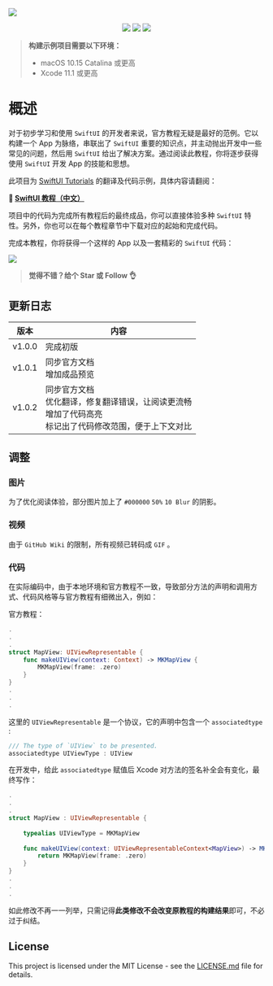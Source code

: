 ![](https://repository-images.githubusercontent.com/190505979/0618a700-889e-11e9-9543-7cf88db49659)

<p align="center">
  <a href="https://github.com/WillieWangWei"><img src="https://img.shields.io/badge/language-swift-orange.svg"></a>
  <a href="https://github.com/WillieWangWei"><img src="https://img.shields.io/github/repo-size/WillieWangWei/SwiftUI-Tutorials.svg"></a>
  <a href="https://github.com/WillieWangWei/SwiftUI-Tutorials/blob/master/LICENSE"><img src="https://img.shields.io/github/license/WillieWangWei/SwiftUI-Tutorials.svg"></a>
</p>

> **构建示例项目需要以下环境：**
> 
> * macOS 10.15 Catalina 或更高
> * Xcode 11.1 或更高

# 概述 

对于初步学习和使用 `SwiftUI` 的开发者来说，官方教程无疑是最好的范例。它以构建一个 App 为脉络，串联出了 `SwiftUI` 重要的知识点，并主动抛出开发中一些常见的问题，然后用 `SwiftUI` 给出了解决方案。通过阅读此教程，你将逐步获得使用 `SwiftUI` 开发 App 的技能和思想。

此项目为 [SwiftUI Tutorials](https://developer.apple.com/tutorials/swiftui) 的翻译及代码示例，具体内容请翻阅：

**🎉 [SwiftUI 教程（中文）](https://github.com/WillieWangWei/SwiftUI-Tutorials/wiki)**

项目中的代码为完成所有教程后的最终成品，你可以直接体验多种 `SwiftUI` 特性。另外，你也可以在每个教程章节中下载对应的起始和完成代码。

完成本教程，你将获得一个这样的 App 以及一套精彩的 `SwiftUI` 代码：

![](https://github.com/WillieWangWei/SwiftUI-Tutorials/blob/master/preview.gif)

> **觉得不错？给个 Star 或 Follow 👌**

## 更新日志

| 版本 | 内容 |
| - | - |
| v1.0.0 | 完成初版 |
| v1.0.1 | 同步官方文档<br>增加成品预览 |
| v1.0.2 | 同步官方文档<br>优化翻译，修复翻译错误，让阅读更流畅<br>增加了代码高亮<br>标记出了代码修改范围，便于上下文对比 |

## 调整

### 图片

为了优化阅读体验，部分图片加上了 `#000000`  `50%`  `10 Blur` 的阴影。

### 视频

由于 `GitHub Wiki` 的限制，所有视频已转码成 `GIF` 。

### 代码

在实际编码中，由于本地环境和官方教程不一致，导致部分方法的声明和调用方式、代码风格等与官方教程有细微出入，例如：

官方教程：

```Swift
.
.
.
struct MapView: UIViewRepresentable {
    func makeUIView(context: Context) -> MKMapView {
        MKMapView(frame: .zero)
    }
}
.
.
.
```

这里的 `UIViewRepresentable` 是一个协议，它的声明中包含一个 `associatedtype` :

```Swift
/// The type of `UIView` to be presented.
associatedtype UIViewType : UIView
```

在开发中，给此 `associatedtype` 赋值后 Xcode 对方法的签名补全会有变化，最终写作：

```Swift
.
.
.
struct MapView : UIViewRepresentable {
    
    typealias UIViewType = MKMapView
    
    func makeUIView(context: UIViewRepresentableContext<MapView>) -> MKMapView {
        return MKMapView(frame: .zero)
    }
}
.
.
.
```

如此修改不再一一列举，只需记得**此类修改不会改变原教程的构建结果**即可，不必过于纠结。

## License

This project is licensed under the MIT License - see the [LICENSE.md](https://github.com/WillieWangWei/SwiftUI-Tutorials/blob/master/LICENSE) file for details.
